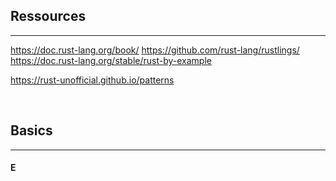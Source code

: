 ## Ressources
***

https://doc.rust-lang.org/book/
https://github.com/rust-lang/rustlings/
https://doc.rust-lang.org/stable/rust-by-example

https://rust-unofficial.github.io/patterns

&nbsp;  
## Basics
***

#### E

